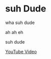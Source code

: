 # suh Dude

wha suh dude

ah ah eh

suh dude

[YouTube Video](https://www.youtube.com/shorts/ypj7OoBB5LE)
